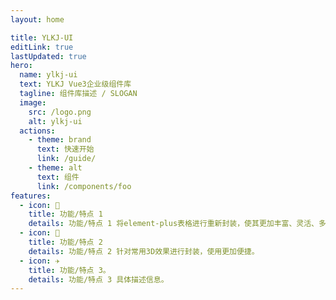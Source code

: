 ```yaml
---
layout: home

title: YLKJ-UI
editLink: true
lastUpdated: true
hero:
  name: ylkj-ui
  text: YLKJ Vue3企业级组件库
  tagline: 组件库描述 / SLOGAN
  image:
    src: /logo.png
    alt: ylkj-ui
  actions:
    - theme: brand
      text: 快速开始
      link: /guide/
    - theme: alt
      text: 组件
      link: /components/foo
features:
  - icon: 🔨
    title: 功能/特点 1
    details: 功能/特点 1 将element-plus表格进行重新封装，使其更加丰富、灵活、多样。
  - icon: 🧩
    title: 功能/特点 2
    details: 功能/特点 2 针对常用3D效果进行封装，使用更加便捷。
  - icon: ✈️
    title: 功能/特点 3。
    details: 功能/特点 3 具体描述信息。
---
```

